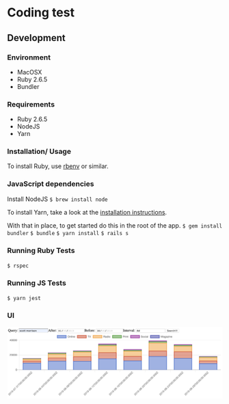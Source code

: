 # Coding test

## Development

### Environment

* MacOSX
* Ruby 2.6.5
* Bundler

### Requirements

* Ruby 2.6.5
* NodeJS
* Yarn

### Installation/ Usage

To install Ruby, use [rbenv](https://github.com/sstephenson/rbenv) or similar.

### JavaScript dependencies
Install NodeJS
`$ brew install node`

To install Yarn, take a look at the [installation instructions](https://yarnpkg.com/en/docs/install).

With that in place, to get started do this in the root of the app.
`$ gem install bundler`
`$ bundle`
`$ yarn install`
`$ rails s`

### Running Ruby Tests
`$ rspec`

### Running JS Tests
`$ yarn jest`

### UI
!['model'](/readme/images/ui.png)
